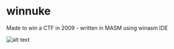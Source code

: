 # winnuke
Made to win a CTF in 2009 -  written in MASM using winasm IDE

![alt text](https://raw.githubusercontent.com/xillwillx/winnuke/master/winnuke.png)
